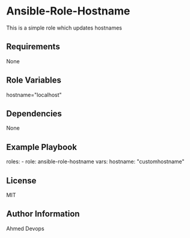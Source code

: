 Ansible-Role-Hostname
=========
This is a simple role which updates hostnames

Requirements
------------
None

Role Variables
--------------
hostname="localhost"

Dependencies
------------
None

Example Playbook
----------------
  roles:
    - role: ansible-role-hostname
      vars:
        hostname: "customhostname"

License
-------
MIT

Author Information
------------------
Ahmed Devops

